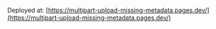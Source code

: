 Deployed at: [https://multipart-upload-missing-metadata.pages.dev/](https://multipart-upload-missing-metadata.pages.dev/)
